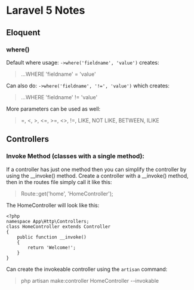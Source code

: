 # Laravel 5 Notes

## Eloquent

### where()

Default where usage: `->where('fieldname', 'value')` creates:
> ...WHERE 'fieldname' = 'value'

Can also do: `->where('fieldname', '!=', 'value')` which creates:
> ...WHERE 'fieldname' != 'value'

More parameters can be used as well:
> =, <, >, <=, >=, <>, !=, LIKE, NOT LIKE, BETWEEN, ILIKE

## Controllers

### Invoke Method (classes with a single method):

If a controller has just one method then you can simplify the controller by using the __invoke() method.
Create a controller with a __invoke() method, then in the routes file simply call it like this:
> Route::get('home', 'HomeController');

The HomeController will look like this:

```
<?php
namespace App\Http\Controllers;
class HomeController extends Controller
{
    public function __invoke()
    {
        return 'Welcome!';
    }
}
```

Can create the invokeable controller using the `artisan` command:

> php artisan make:controller HomeController --invokable
